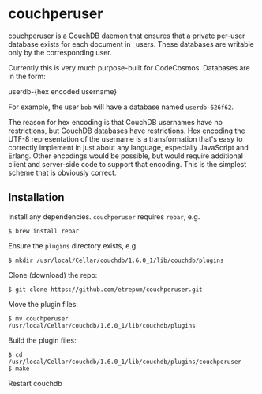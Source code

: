 couchperuser
============

couchperuser is a CouchDB daemon that ensures that a private per-user
database exists for each document in _users. These databases are
writable only by the corresponding user.

Currently this is very much purpose-built for CodeCosmos. Databases are
in the form:

  userdb-{hex encoded username}

For example, the user `bob` will have a database named `userdb-626f62`.

The reason for hex encoding is that CouchDB usernames have no restrictions,
but CouchDB databases have restrictions. Hex encoding the UTF-8
representation of the username is a transformation that's easy to
correctly implement in just about any language, especially JavaScript
and Erlang. Other encodings would be possible, but would require
additional client and server-side code to support that encoding. This
is the simplest scheme that is obviously correct.

Installation
----

Install any dependencies. `couchperuser` requires `rebar`, e.g.

    $ brew install rebar

Ensure the `plugins` directory exists, e.g.

    $ mkdir /usr/local/Cellar/couchdb/1.6.0_1/lib/couchdb/plugins

Clone (download) the repo:

    $ git clone https://github.com/etrepum/couchperuser.git

Move the plugin files:

    $ mv couchperuser /usr/local/Cellar/couchdb/1.6.0_1/lib/couchdb/plugins

Build the plugin files:

    $ cd /usr/local/Cellar/couchdb/1.6.0_1/lib/couchdb/plugins/couchperuser
    $ make

Restart couchdb
